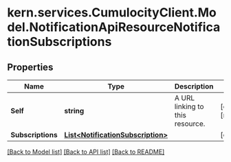 
# kern.services.CumulocityClient.Model.NotificationApiResourceNotificationSubscriptions

## Properties

Name | Type | Description | Notes
------------ | ------------- | ------------- | -------------
**Self** | **string** | A URL linking to this resource. | [optional] [readonly] 
**Subscriptions** | [**List&lt;NotificationSubscription&gt;**](NotificationSubscription.md) |  | [optional] 

[[Back to Model list]](../README.md#documentation-for-models)
[[Back to API list]](../README.md#documentation-for-api-endpoints)
[[Back to README]](../README.md)

